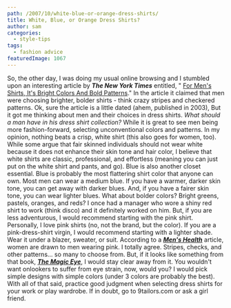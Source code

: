```yaml
---
path: /2007/10/white-blue-or-orange-dress-shirts/
title: White, Blue, or Orange Dress Shirts?
author: sam
categories: 
  - style-tips
tags: 
  - fashion advice
featuredImage: 1067
---
```

So, the other day, I was doing my usual online browsing and I stumbled upon an interesting article by **_The New York Times_** entitled, " [For Men's Shirts, It's Bright Colors And Bold Patterns](http://query.nytimes.com/gst/fullpage.html?res=9A04E4DF1438F930A25752C1A9659C8B63&n=Top/News/Business/Companies/Wal-Mart%20Stores%20Inc.)." In the article it claimed that men were choosing brighter, bolder shirts - think crazy stripes and checkered patterns. Ok, sure the article is a little dated (ahem, published in 2003), But it got me thinking about men and their choices in dress shirts. _What should a man have in his dress shirt collection?_ While it is great to see men being more fashion-forward, selecting unconventional colors and patterns. In my opinion, nothing beats a crisp, white shirt (this also goes for women, too). While some argue that fair skinned individuals should not wear white because it does not enhance their skin tone and hair color, I believe that white shirts are classic, professional, and effortless (meaning you can just put on the white shirt and pants, and go). Blue is also another closet essential. Blue is probably the most flattering shirt color that anyone can own. Most men can wear a medium blue. If you have a warmer, darker skin tone, you can get away with darker blues. And, if you have a fairer skin tone, you can wear lighter blues. What about bolder colors? Bright greens, pastels, oranges, and reds? I once had a manager who wore a shiny red shirt to work (think disco) and it definitely worked on him. But, if you are less adventurous, I would recommend starting with the pink shirt. Personally, I love pink shirts (no, not the brand, but the color). If you are a pink-dress-shirt virgin, I would recommend starting with a lighter shade. Wear it under a blazer, sweater, or suit. According to a [**_Men's Health_**](http://www.cbsnews.com/stories/2005/04/27/earlyshow/living/beauty/main691184.shtml) article, women are drawn to men wearing pink. I totally agree. Stripes, checks, and other patterns... so many to choose from. But, if it looks like something from that book, [**_The Magic Eye_**](http://www.magiceye.com/), I would stay clear away from it. You wouldn't want onlookers to suffer from eye strain, now, would you? I would pick simple designs with simple colors (under 3 colors are probably the best). With all of that said, practice good judgment when selecting dress shirts for your work or play wardrobe. If in doubt, go to 9tailors.com or ask a girl friend.